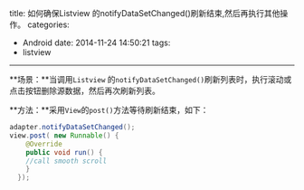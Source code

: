 title: 如何确保Listview 的notifyDataSetChanged()刷新结束,然后再执行其他操作。
categories:
  - Android
date: 2014-11-24 14:50:21
tags:
  - listview

---
**场景：**当调用`Listview` 的`notifyDataSetChanged()`刷新列表时，执行滚动或点击按钮删除源数据，然后再次刷新列表。

**方法：**采用`View`的`post()`方法等待刷新结束，如下：

```java
adapter.notifyDataSetChanged();
view.post( new Runnable() {
    @Override
    public void run() {
    //call smooth scroll
    }
  });
```